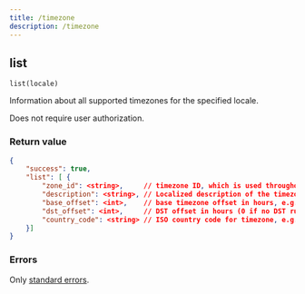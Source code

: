 ```yaml
---
title: /timezone
description: /timezone
---
```


## list

`list(locale)`

Information about all supported timezones for the specified locale.

Does not require user authorization.

### Return value

```json
{
    "success": true,
    "list": [ {
        "zone_id": <string>,     // timezone ID, which is used throughout the API, e.g. "Africa/Dar_es_Salaam"
        "description": <string>, // Localized description of the timezone, e.g. "Hamburg"
        "base_offset": <int>,    // base timezone offset in hours, e.g. 1 for London. May be negative!
        "dst_offset": <int>,     // DST offset in hours (0 if no DST rules for this timezone).
        "country_code": <string> // ISO country code for timezone, e.g. "DE"
    }]
}
```

### Errors

Only [standard errors](../../backend-api/getting-started.md#error-codes).
